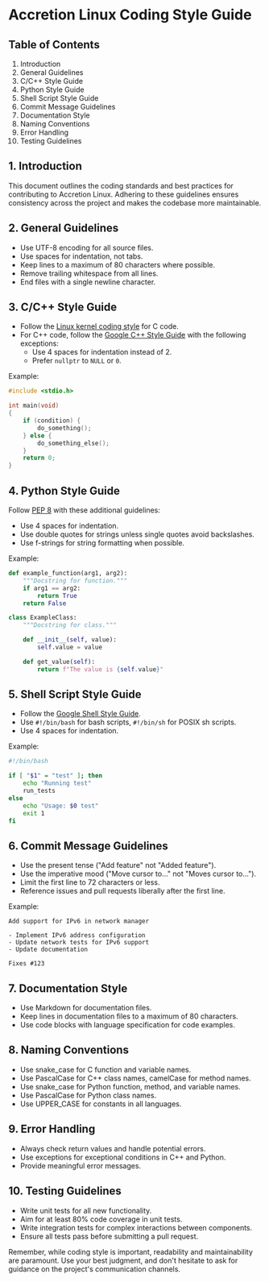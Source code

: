 # Accretion Linux Coding Style Guide

## Table of Contents

1. Introduction
2. General Guidelines
3. C/C++ Style Guide
4. Python Style Guide
5. Shell Script Style Guide
6. Commit Message Guidelines
7. Documentation Style
8. Naming Conventions
9. Error Handling
10. Testing Guidelines

## 1. Introduction

This document outlines the coding standards and best practices for contributing to Accretion Linux. Adhering to these guidelines ensures consistency across the project and makes the codebase more maintainable.

## 2. General Guidelines

- Use UTF-8 encoding for all source files.
- Use spaces for indentation, not tabs.
- Keep lines to a maximum of 80 characters where possible.
- Remove trailing whitespace from all lines.
- End files with a single newline character.

## 3. C/C++ Style Guide

- Follow the [Linux kernel coding style](https://www.kernel.org/doc/html/latest/process/coding-style.html) for C code.
- For C++ code, follow the [Google C++ Style Guide](https://google.github.io/styleguide/cppguide.html) with the following exceptions:
  - Use 4 spaces for indentation instead of 2.
  - Prefer `nullptr` to `NULL` or `0`.

Example:

```c
#include <stdio.h>

int main(void)
{
    if (condition) {
        do_something();
    } else {
        do_something_else();
    }
    return 0;
}
```

## 4. Python Style Guide

Follow [PEP 8](https://www.python.org/dev/peps/pep-0008/) with these additional guidelines:

- Use 4 spaces for indentation.
- Use double quotes for strings unless single quotes avoid backslashes.
- Use f-strings for string formatting when possible.

Example:

```python
def example_function(arg1, arg2):
    """Docstring for function."""
    if arg1 == arg2:
        return True
    return False

class ExampleClass:
    """Docstring for class."""

    def __init__(self, value):
        self.value = value

    def get_value(self):
        return f"The value is {self.value}"
```

## 5. Shell Script Style Guide

- Follow the [Google Shell Style Guide](https://google.github.io/styleguide/shellguide.html).
- Use `#!/bin/bash` for bash scripts, `#!/bin/sh` for POSIX sh scripts.
- Use 4 spaces for indentation.

Example:

```bash
#!/bin/bash

if [ "$1" = "test" ]; then
    echo "Running test"
    run_tests
else
    echo "Usage: $0 test"
    exit 1
fi
```

## 6. Commit Message Guidelines

- Use the present tense ("Add feature" not "Added feature").
- Use the imperative mood ("Move cursor to..." not "Moves cursor to...").
- Limit the first line to 72 characters or less.
- Reference issues and pull requests liberally after the first line.

Example:

```
Add support for IPv6 in network manager

- Implement IPv6 address configuration
- Update network tests for IPv6 support
- Update documentation

Fixes #123
```

## 7. Documentation Style

- Use Markdown for documentation files.
- Keep lines in documentation files to a maximum of 80 characters.
- Use code blocks with language specification for code examples.

## 8. Naming Conventions

- Use snake_case for C function and variable names.
- Use PascalCase for C++ class names, camelCase for method names.
- Use snake_case for Python function, method, and variable names.
- Use PascalCase for Python class names.
- Use UPPER_CASE for constants in all languages.

## 9. Error Handling

- Always check return values and handle potential errors.
- Use exceptions for exceptional conditions in C++ and Python.
- Provide meaningful error messages.

## 10. Testing Guidelines

- Write unit tests for all new functionality.
- Aim for at least 80% code coverage in unit tests.
- Write integration tests for complex interactions between components.
- Ensure all tests pass before submitting a pull request.

Remember, while coding style is important, readability and maintainability are paramount. Use your best judgment, and don't hesitate to ask for guidance on the project's communication channels.

